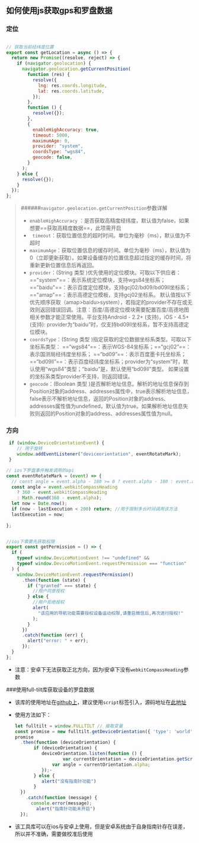 ## 如何使用js获取gps和罗盘数据

### 定位

```js

// 获取当前经纬度位置
export const getLocation = async () => {
  return new Promise((resolve, reject) => {
    if (navigator.geolocation) {
      navigator.geolocation.getCurrentPosition(
        function (res) {
          resolve({
            lng: res.coords.longitude,
            lat: res.coords.latitude,
          });
        },
        function () {
          resolve({});
        },
        {
          enableHighAccuracy: true, 
          timeout: 5000, 
          maximumAge: 0, 
          provider: "system",
          coordsType: "wgs84",
          geocode: false,
        }
      );
    } else {
      resolve({});
    }
  });
};
```

> ######`navigator.geolocation.getCurrentPosition`参数详解
>
> -  `enableHighAccuracy` ：是否获取高精度经纬度，默认值为false，如果想要==获取高精度数据==，此项需开启
> - ` timeout`：获取位置信息的超时时间。单位为毫秒（ms），默认值为不超时
> - `maximumAge`：获取位置信息的缓存时间。单位为毫秒（ms），默认值为0（立即更新获取）。如果设备缓存的位置信息超过指定的缓存时间，将重新更新位置信息后再返回。
> -  `provider`：(String 类型 )优先使用的定位模块。可取以下供应者： =="system"==：表示系统定位模块，支持wgs84坐标系； =="baidu"==：表示百度定位模块，支持gcj02/bd09/bd09ll坐标系； =="amap"==：表示高德定位模板，支持gcj02坐标系。 默认值按以下优先顺序获取（amap>baidu>system），若指定的provider不存在或无效则返回错误回调。注意：百度/高德定位模块需要配置百度/高德地图相关参数才能正常使用。平台支持Android - 2.2+ (支持)，iOS - 4.5+ (支持): provider为“baidu”时，仅支持bd09ll坐标系，暂不支持高德定位模块。
> -  `coordsType`：(String 类型 )指定获取的定位数据坐标系类型。可取以下坐标系类型： ==“wgs84”==：表示WGS-84坐标系；==“gcj02”==：表示国测局经纬度坐标系； ==“bd09”==：表示百度墨卡托坐标系； ==“bd09ll”==：表示百度经纬度坐标系；provider为“system”时，默认使用“wgs84”类型；“baidu”是，默认使用“bd09ll”类型。 如果设置的坐标系类型provider不支持，则返回错误。
> -   `geocode`：(Boolean 类型 )是否解析地址信息。解析的地址信息保存到Position对象的address、addresses属性中，true表示解析地址信息，false表示不解析地址信息，返回的Position对象的address、addresses属性值为undefined，默认值为true。如果解析地址信息失败则返回的Position对象的address、addresses属性值为null。



### 方向

```js
 if (window.DeviceOrientationEvent) {
    // 用于旋转
 	window.addEventListener("deviceorientation", eventRotateMark);
 }

// ios下罗盘事件触发调用的api
const eventRotateMark = (event) => {
  // const angle = event.alpha - 180 >= 0 ? event.alpha - 180 : event.alpha + 180;
  const angle = event.webkitCompassHeading
    ? 360 - event.webkitCompassHeading
    : Math.round(360 - event.alpha);
  let now = Date.now();
  if (now - lastExecution < 200) return; //用于限制多长时间调用该方法
  lastExecution = now;
  
};


//ios下需要先获取权限
export const getPermission = () => {
  if (
    typeof window.DeviceMotionEvent !== "undefined" &&
    typeof window.DeviceMotionEvent.requestPermission === "function"
  ) {
    window.DeviceMotionEvent.requestPermission()
      .then(function (state) {
        if ("granted" === state) {
          //用户同意授权
        } else {
          //用户拒绝授权
          alert(
            "该应用的导航功能需要授权设备运动权限,请重启微信后,再次进行授权!"
          );
        }
      })
      .catch(function (err) {
        alert("error: " + err);
      });
  }
};

```

- 注意：安卓下无法获取正北方向，因为i安卓下没有`webkitCompassHeading`参数

###使用full-tilt库获取设备的罗盘数据

- 该库的使用地址在[github上](https://github.com/adtile/Full-Tilt)，建议使用`script`标签引入，源码地址在[此地址](https://github.com/adtile/Full-Tilt/blob/master/dist/fulltilt.min.js)

- 使用方法如下：

  ```js
  let fulltilt = window.FULLTILT // 接取变量
  const promise = new fulltilt.getDeviceOrientation({ 'type': 'world' }); //实例化，type为world表示获取罗盘数据
  promise
  	.then(function (deviceOrientation) {
         if (deviceOrientation) {
          	deviceOrientation.listen(function () {
         	 		var currentOrientation = deviceOrientation.getScreenAdjustedEuler();
   	      		var angle = currentOrientation.alpha; 
          	});·
         } else {
            alert("没有指南针功能")
         }
  	})
      .catch(function (message) {
  		console.error(message);
          alert("指南针功能未开启")
  	});
  ```

- 该工具库可以在ios与安卓上使用，但是安卓系统由于自身指南针存在误差，所以并不准确，需要做校准后使用

